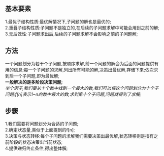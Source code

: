 ## 基本要素
1.最优子结构性质:最优解情况下,子问题的解也是最优的;  
2.重叠子结构性质:子问题不是独立的,在后续的子问题求解中可能会用到之前的解;  
3.无后效性:子问题求出后,后续的子问题求解不会影响之前的子问题解;  

## 方法
一个问题划分为若干个子问题,按顺序求解,前一个问题的解会为后面的问题提供有用的信息;每一个子问题的求解,列出所有可能的解,决策出最优解,存储下来;依次求到后一个子问题,即为最优解;  
**一般解决的是多阶段决策问题;**  
*举个例子,我们要从十个数中找到一个最大的数,我们可以将这个问题划分为十个子问题;f[n]表示1~n的数中最大的数,求到第十个子问题,问题就得到了求解;*

## 步骤
1.我们需要将问题划分为合适的子问题;  
2.确定状态量,类似于上面提到的f[n];  
3.决策与状态转移:每个子问题的求解我们需要决策出最优解,状态转移则是指有之前阶段的状态决策出当前状态;  
4.提供递归终止条件,得出整体解;